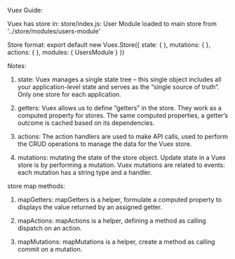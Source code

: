 Vuex Guide:

Vuex has store in:
  store/index.js:
User Module loaded to main store from '../store/modules/users-module'

Store format:
  export default new Vuex.Store({
    state: {
    },
    mutations: {
    },
    actions: {
    },
    modules: {
      UsersModule
    }
  })

Notes:

1. state: 
  Vuex manages a single state tree – this single object includes all your application-level state and serves as the “single source of truth”. Only one store for each application.

2. getters: 
  Vuex allows us to define “getters” in the store. They work as a computed property for stores. The same computed properties, a getter’s outcome is cached based on its dependencies.

3. actions: 
  The action handlers are used to make API calls, used to perform the CRUD operations to manage the data for the Vuex store.

4. mutations: 
  mutating the state of the store object. Update state in a Vuex store is by performing a mutation. Vuex mutations are related to events: each mutation has a string type and a handler.


store map methods:
1. mapGetters: 
   mapGetters is a helper, formulate a computed property to displays the value returned by an assigned getter.

2. mapActions: 
   mapActions is a helper, defining a method as calling dispatch on an action.

3. mapMutations: 
   mapMutations is a helper, create a method as calling commit on a mutation.
